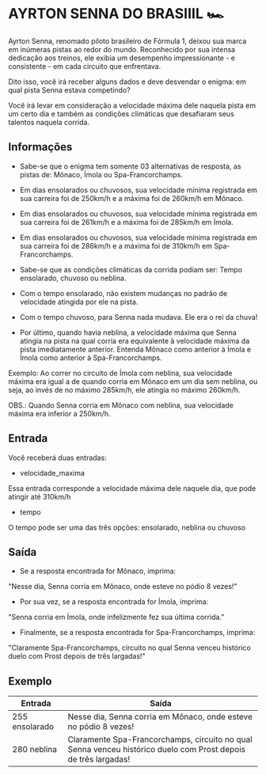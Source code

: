 # AYRTON SENNA DO BRASIIIL 🏎️

Ayrton Senna, renomado piloto brasileiro de Fórmula 1, deixou sua marca em inúmeras pistas ao redor do mundo. Reconhecido por sua intensa dedicação aos treinos, ele exibia um desempenho impressionante - e consistente - em cada circuito que enfrentava.

Dito isso, você irá receber alguns dados e deve desvendar o enigma: em qual pista Senna estava competindo?

Você irá levar em consideração a velocidade máxima dele naquela pista em um certo dia e também as condições climáticas que desafiaram seus talentos naquela corrida.

## Informações

- Sabe-se que o enigma tem somente 03 alternativas de resposta, as pistas de: Mônaco, Ímola ou Spa-Francorchamps.

- Em dias ensolarados ou chuvosos, sua velocidade mínima registrada em sua carreira foi de 250km/h e a máxima foi de 260km/h em Mônaco.

- Em dias ensolarados ou chuvosos, sua velocidade mínima registrada em sua carreira foi de 261km/h e a máxima foi de 285km/h em Ímola.

- Em dias ensolarados ou chuvosos, sua velocidade mínima registrada em sua carreira foi de 286km/h e a máxima foi de 310km/h em Spa-Francorchamps.

- Sabe-se que as condições climáticas da corrida podiam ser: Tempo ensolarado, chuvoso ou neblina.

- Com o tempo ensolarado, não existem mudanças no padrão de velocidade atingida por ele na pista.

- Com o tempo chuvoso, para Senna nada mudava. Ele era o rei da chuva!

- Por último, quando havia neblina, a velocidade máxima que Senna atingia na pista na qual corria era equivalente à velocidade máxima da pista imediatamente anterior. Entenda Mônaco como anterior à Ímola e Ímola como anterior à Spa-Francorchamps.

Exemplo: Ao correr no circuito de Ímola com neblina, sua velocidade máxima era igual a de quando corria em Mônaco em um dia sem neblina, ou seja, ao invés de no máximo 285km/h, ele atingia no máximo 260km/h.

OBS.: Quando Senna corria em Mônaco com neblina, sua velocidade máxima era inferior a 250km/h.

## Entrada

Você receberá duas entradas:

- velocidade_maxima

Essa entrada corresponde a velocidade máxima dele naquele dia, que pode atingir até 310km/h

- tempo

O tempo pode ser uma das três opções: ensolarado, neblina ou chuvoso

## Saída

- Se a resposta encontrada for Mônaco, imprima:

"Nesse dia, Senna corria em Mônaco, onde esteve no pódio 8 vezes!"

- Por sua vez, se a resposta encontrada for Ímola, imprima:

"Senna corria em Ímola, onde infelizmente fez sua última corrida."

- Finalmente, se a resposta encontrada for Spa-Francorchamps, imprima:

"Claramente Spa-Francorchamps, circuito no qual Senna venceu histórico duelo com Prost depois de três largadas!"

## Exemplo

| Entrada        | Saída                                                                                                          |
| -------------- | -------------------------------------------------------------------------------------------------------------- |
| 255 ensolarado | Nesse dia, Senna corria em Mônaco, onde esteve no pódio 8 vezes!                                               |
| 280 neblina    | Claramente Spa-Francorchamps, circuito no qual Senna venceu histórico duelo com Prost depois de três largadas! |
